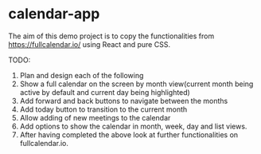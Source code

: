 # calendar-app
The aim of this demo project is to copy the functionalities from https://fullcalendar.io/ using React and pure CSS.

TODO: 
1. Plan and design each of the following 
2. Show a full calendar on the screen by month view(current month being active by default and current day being highlighted)
3. Add forward and back buttons to navigate between the months 
4. Add today button to transition to the current month 
5. Allow adding of new meetings to the calendar
6. Add options to show the calendar in month, week, day and list views.
7. After having completed the above look at further functionalities on fullcalendar.io.
